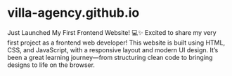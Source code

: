 # villa-agency.github.io
Just Launched My First Frontend Website! 💻✨  Excited to share my very first project as a frontend web developer! This website is built using HTML, CSS, and JavaScript, with a responsive layout and modern UI design.  It’s been a great learning journey—from structuring clean code to bringing designs to life on the browser.
